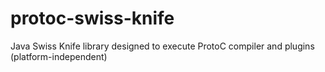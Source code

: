 # protoc-swiss-knife
Java Swiss Knife library designed to execute ProtoC compiler and plugins (platform-independent)
